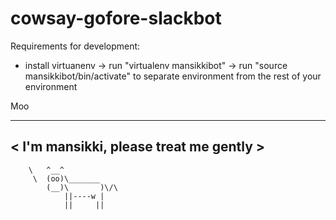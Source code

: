 # cowsay-gofore-slackbot
Requirements for development:

- install virtuanenv
-> run "virtualenv mansikkibot"
-> run "source mansikkibot/bin/activate" to separate environment from the rest of your environment

Moo
 ______________________________________
< I'm mansikki, please treat me gently >
 --------------------------------------
        \   ^__^
         \  (oo)\_______
            (__)\       )\/\
                ||----w |
                ||     ||
